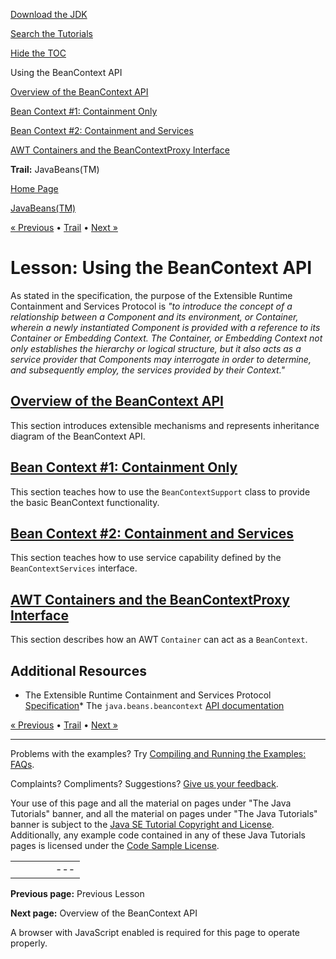 [Download
the JDK](http://java.sun.com/javase/6/download.jsp)
  
[Search the
Tutorials](../../search.html)
  
[Hide the TOC](javascript:toggleLeft())

Using the BeanContext API

[Overview of the BeanContext API](overview.html)

[Bean Context #1: Containment Only](containment.html)

[Bean Context #2: Containment and Services](services.html)

[AWT Containers and the BeanContextProxy Interface](gui.html)

**Trail:** JavaBeans(TM)

[Home Page](../../index.html)
>
[JavaBeans(TM)](../index.html)

[« Previous](../customization/index.html) • [Trail](../TOC.html) • [Next »](overview.html)

# Lesson: Using the BeanContext API

As stated in the specification, the purpose of the Extensible Runtime
Containment and Services Protocol is
*"to introduce the concept of a relationship between a Component
and its environment, or Container, wherein
a newly instantiated Component is provided with a reference to its Container or Embedding Context. The Container,
or Embedding Context not only establishes the hierarchy or logical structure, but it also acts as a service provider
that Components may interrogate in order to determine, and subsequently employ, the services provided by their
Context."*

## [Overview of the BeanContext API](../beancontext/overview.html)

This section introduces extensible mechanisms and represents inheritance
diagram of the BeanContext API.

## [Bean Context #1: Containment Only](../beancontext/containment.html)

This section teaches how to use the `BeanContextSupport` class
to provide the basic BeanContext functionality.

## [Bean Context #2: Containment and Services](../beancontext/services.html)

This section teaches how to use service capability defined by the
`BeanContextServices` interface.

## [AWT Containers and the BeanContextProxy Interface](../beancontext/gui.html)

This section describes how an AWT `Container`
can act as a `BeanContext`.

## Additional Resources

* The Extensible Runtime Containment and Services Protocol
  [Specification](http://java.sun.com/beans/glasgow/)* The `java.beans.beancontext`
    [API documentation](http://download.oracle.com/javase/7/docs/api/java/beans/beancontext/package-summary.html)

[« Previous](../customization/index.html)
•
[Trail](../TOC.html)
•
[Next »](overview.html)

---

Problems with the examples? Try [Compiling and Running
the Examples: FAQs](../../information/run-examples.html).
  
Complaints? Compliments? Suggestions? [Give
us your feedback](http://download.oracle.com/javase/feedback.html).

Your use of this page and all the material on pages under "The Java Tutorials" banner,
and all the material on pages under "The Java Tutorials" banner is subject to the [Java SE Tutorial Copyright
and License](../../information/license.html).
Additionally, any example code contained in any of these Java
Tutorials pages is licensed under the
[Code
Sample License](http://developers.sun.com/license/berkeley_license.html).

|  |  |  |  |  |
| --- | --- | --- | --- | --- |
| |  |  | | --- | --- | | duke image | Oracle logo | | [About Oracle](http://www.oracle.com/us/corporate/index.html) | [Oracle Technology Network](http://www.oracle.com/technology/index.html) | [Terms of Service](https://www.samplecode.oracle.com/servlets/CompulsoryClickThrough?type=TermsOfService) | Copyright © 1995, 2011 Oracle and/or its affiliates. All rights reserved. |

**Previous page:** Previous Lesson
  
**Next page:** Overview of the BeanContext API




A browser with JavaScript enabled is required for this page to operate properly.